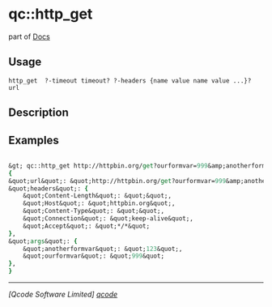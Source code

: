 qc::http_get
============

part of [Docs](.)

Usage
-----
` http_get  ?-timeout timeout? ?-headers {name value name value ...}? url `

Description
-----------


Examples
--------
```tcl

&gt; qc::http_get http://httpbin.org/get?ourformvar=999&amp;anotherformvar=123
{
&quot;url&quot;: &quot;http://httpbin.org/get?ourformvar=999&amp;anotherformvar=123&quot;,
&quot;headers&quot;: {
    &quot;Content-Length&quot;: &quot;&quot;,
    &quot;Host&quot;: &quot;httpbin.org&quot;,
    &quot;Content-Type&quot;: &quot;&quot;,
    &quot;Connection&quot;: &quot;keep-alive&quot;,
    &quot;Accept&quot;: &quot;*/*&quot;
},
&quot;args&quot;: {
    &quot;anotherformvar&quot;: &quot;123&quot;,
    &quot;ourformvar&quot;: &quot;999&quot;
},
}
```

----------------------------------
*[Qcode Software Limited] [qcode]*

[qcode]: www.qcode.co.uk "Qcode Software"